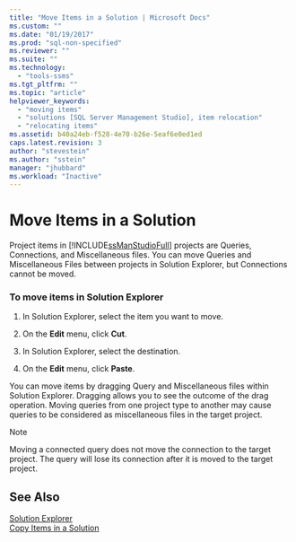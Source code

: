 ```yaml
---
title: "Move Items in a Solution | Microsoft Docs"
ms.custom: ""
ms.date: "01/19/2017"
ms.prod: "sql-non-specified"
ms.reviewer: ""
ms.suite: ""
ms.technology: 
  - "tools-ssms"
ms.tgt_pltfrm: ""
ms.topic: "article"
helpviewer_keywords: 
  - "moving items"
  - "solutions [SQL Server Management Studio], item relocation"
  - "relocating items"
ms.assetid: b40a24eb-f528-4e70-b26e-5eaf6e0ed1ed
caps.latest.revision: 3
author: "stevestein"
ms.author: "sstein"
manager: "jhubbard"
ms.workload: "Inactive"
---
```

# Move Items in a Solution
Project items in [!INCLUDE[ssManStudioFull](../../includes/ssmanstudiofull_md.md)] projects are Queries, Connections, and Miscellaneous files. You can move Queries and Miscellaneous Files between projects in Solution Explorer, but Connections cannot be moved.  
  
### To move items in Solution Explorer  
  
1.  In Solution Explorer, select the item you want to move.  
  
2.  On the **Edit** menu, click **Cut**.  
  
3.  In Solution Explorer, select the destination.  
  
4.  On the **Edit** menu, click **Paste**.  
  
You can move items by dragging Query and Miscellaneous files within Solution Explorer. Dragging allows you to see the outcome of the drag operation. Moving queries from one project type to another may cause queries to be considered as miscellaneous files in the target project.  
  
> [!NOTE]  
> Moving a connected query does not move the connection to the target project. The query will lose its connection after it is moved to the target project.  
  
## See Also  
[Solution Explorer](../../ssms/solution/solution-explorer.md)  
[Copy Items in a Solution](../../ssms/solution/copy-items-in-a-solution.md)  
  
